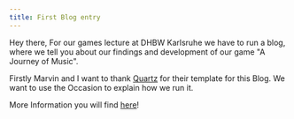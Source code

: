 ```yaml
---
title: First Blog entry
---
```

Hey there,
For our games lecture at DHBW Karlsruhe we have to run a blog, where we tell you about our findings and development of our game "A Journey of Music".

Firstly Marvin and I want to thank [Quartz](https://quartz.jzhao.xyz/) for their template for this Blog. 
We want to use the Occasion to explain how we run it. 

More Information you will find [here](notes/Blog%20Setup.md)!
